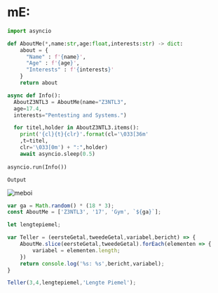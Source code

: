 # mE:
```python
import asyncio

def AboutMe(*,name:str,age:float,interests:str) -> dict:
    about = {
      "Name" : f'{name}',
      "Age" : f'{age}',
      "Interests" : f'{interests}'
    }
    return about

async def Info():
  AboutZ3NTL3 = AboutMe(name="Z3NTL3",
  age=17.4,
  interests="Pentesting and Systems.")

  for titel,holder in AboutZ3NTL3.items():
    print('{cl}{t}{clr}'.format(cl='\033[36m'
    ,t=titel,
    clr='\033[0m') + ":",holder)
    await asyncio.sleep(0.5)
    
asyncio.run(Info())
```

```output
Output
```
![meboi](https://user-images.githubusercontent.com/48758770/154814337-cae0fcd8-afec-4ee6-831a-6613c49217bc.gif)

```js //More About Me?
var ga = Math.random() * (18 * 3);
const AboutMe = ['Z3NTL3', '17', 'Gym', `${ga}`];

let lengtepiemel;

var Teller = (eersteGetal,tweedeGetal,variabel,bericht) => {
    AboutMe.slice(eersteGetal,tweedeGetal).forEach(elementen => {
        variabel = elementen.length;
    }) 
    return console.log('%s: %s',bericht,variabel);
}

Teller(3,4,lengtepiemel,'Lengte Piemel');
